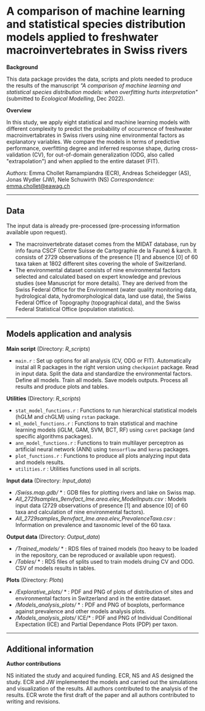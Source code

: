 # A comparison of machine learning and statistical species distribution models applied to freshwater macroinvertebrates in Swiss rivers

**Background**

This data package provides the data, scripts and plots needed to produce the results of the manuscript *"A comparison of machine learning and statistical species distribution models: when overfitting hurts interpretation"* (submitted to *Ecological Modelling*, Dec 2022).

**Overview**

In this study, we apply eight statistical and machine learning models with different complexity to predict the probability of occurrence of freshwater macroinvertabrates in Swiss rivers using nine environmental factors as explanatory variables. We compare the models in terms of predictive performance, overfitting degree and inferred response shape, during cross-validation (CV), for out-of-domain generalization (ODG, also called "extrapolation") and when applied to the entire dataset (FIT). 

*Authors:* Emma Chollet Ramampiandra (ECR), Andreas Scheidegger (AS), Jonas Wydler (JW), Nele Schuwirth (NS)
*Correspondence:* emma.chollet@eawag.ch

-----------------------------------------------------------------------------------------------------------------------------------

## Data

The input data is already pre-processed (pre-processing information available upon request). 
- The macroinvertebrate dataset comes from the MIDAT database, run by info fauna CSCF (Centre Suisse de Cartographie de la Faune) & karch. It consists of 2729 observations of the presence [1] and absence [0] of 60 taxa taken at 1802 different sites covering the whole of Switzerland.
- The environmental dataset consists of nine environmental factors selected and calculated based on expert knowledge and previous studies (see Manuscript for more details). They are derived from the Swiss Federal Office for the Environment (water quality monitoring data, hydrological data, hydromorphological data, land use data), the Swiss Federal Office of Topography (topographical data), and the Swiss Federal Statistical Office (population statistics).

-----------------------------------------------------------------------------------------------------------------------------------

## Models application and analysis

**Main script** (Directory: *R_scripts*)
- `main.r` : Set up options for all analysis (CV, ODG or FIT). Automatically instal all R packages in the right version using `checkpoint` package. Read in input data. Split the data and standardize the environmental factors. Define all models. Train all models. Save models outputs. Process all results and produce plots and tables.

**Utilities** (Directory: *R_scripts*)
- `stat_model_functions.r` : Functions to run hierarchical statistical models (hGLM and chGLM) using `rstan` package.
- `ml_model_functions.r` : Functions to train statistical and machine learning models (iGLM, GAM, SVM, BCT, RF) using `caret` package (and specific algorithms packages).
- `ann_model_functions.r` : Functions to train multilayer perceptron as artificial neural network (ANN) using `tensorflow` and `keras` packages.
- `plot_functions.r` : Functions to produce all plots analyzing input data and models results.
- `utilities.r` : Utilities functions used in all scripts.

**Input data** (Directory: *Input_data*)

- */Swiss.map.gdb/* * : GDB files for plotting rivers and lake on Swiss map.
- *All_2729samples_9envfact_lme.area.elev_ModelInputs.csv* : Models input data (2729 observations of presence [1] and absence [0] of 60 taxa and calculation of nine environmental factors).
- *All_2729samples_9envfact_lme.area.elev_PrevalenceTaxa.csv* : Information on prevalence and taxonomic level of the 60 taxa.

**Output data** (Directory: *Output_data*)

- */Trained_models/* * : RDS files of trained models (too heavy to be loaded in the repository, can be reproduced or available upon request).
- */Tables/* * : RDS files of splits used to train models druing CV and ODG. CSV of models results in tables.

**Plots** (Directory: *Plots*)
- */Explorative_plots/* * : PDF and PNG of plots of distribution of sites and environmental factors in Switzerland and in the entire dataset.
- */Models_analysis_plots/* * : PDF and PNG of boxplots, performance against prevalence and other models analysis plots.
- */Models_analysis_plots/* ICE/* : PDF and PNG of Individual Conditional Expectation (ICE) and Partial Dependance Plots (PDP) per taxon.

-----------------------------------------------------------------------------------------------------------------------------------

## Additional information

**Author contributions**

NS initiated the study and acquired funding. ECR, NS and AS designed the study. ECR and JW implemented the models and carried out the simulations and visualization of the results. All authors contributed to the analysis of the results. ECR wrote the first draft of the paper and all authors contributed to writing and revisions.